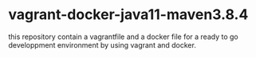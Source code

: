 # vagrant-docker-java11-maven3.8.4
 this repository contain a vagrantfile and a docker file for a ready to go developpment environment by using vagrant and docker.
